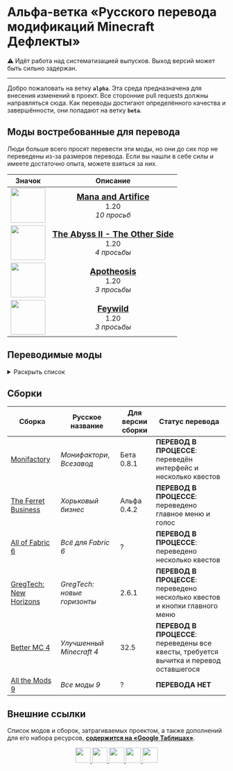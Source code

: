 # Альфа-ветка «Русского перевода модификаций Minecraft Дефлекты»

⚠️ Идёт работа над систематизацией выпусков. Выход версий может быть сильно задержан.

---

Добро пожаловать на ветку **`alpha`**. Эта среда предназначена для внесения изменений в проект. Все сторонние pull requests должны направляться сюда. Как переводы достигают определённого качества и завершённости, они попадают на ветку **`beta`**.

## Моды востребованные для перевода

Люди больше всего просят перевести эти моды, но они до сих пор не переведены из-за размеров перевода. Если вы нашли в себе силы и имеете достаточно опыта, можете взяться за них.

<div align=center>

| Значок | Описание |
| :-: | :-: |
| <img width=80 height=80 src="https://cdn.modrinth.com/data/zaRGNexp/035ba5c471850838ead4165e608eaa3c8cc23cbf_96.webp"> | <big>**[Mana and Artifice](https://modrinth.com/mod/zaRGNexp)**</big><br>1.20<br>*10 просьб* |
| <img width=80 height=80 src="/Ассеты/curseforge_mod_vector.svg"> | <big>**[The Abyss II - The Other Side](https://www.curseforge.com/minecraft/mc-mods/the-abyss-chapter-ii)**</big><br>1.20<br>*4 просьбы* |
| <img width=80 height=80 src="/Ассеты/curseforge_mod_vector.svg"> | <big>**[Apotheosis](https://www.curseforge.com/minecraft/mc-mods/apotheosis)**</big><br>1.20<br>*3 просьбы* |
| <img width=80 height=80 src="/Ассеты/curseforge_mod_vector.svg"> | <big>**[Feywild](https://www.curseforge.com/minecraft/mc-mods/feywild)**</big><br>1.20<br>*3 просьбы* |

</div>

## Переводимые моды

<details>
<summary>Раскрыть список</summary>
<br>

* `1.21.x—Beta 1.7.x` — версии игры;
* ⬛ — либо мода нет на эту версию игры, либо его перевод не начинался;
* 🟥 — перевод мода был начат;
* ✅ — мод переведён.

| Мод | 1.21.x | 1.20.x | 1.19.x | 1.18.x | 1.17.x | 1.16.x | 1.15.x | 1.14.x | 1.13.x | 1.12.x | 1.11.x | 1.10.x | 1.09.x | 1.9.x | 1.8.x | 1.7.x | 1.6.x | Beta 1.7.x |
| --- | --- | --- | --- | --- | --- | --- | --- | --- | --- | --- | --- | --- | --- | --- | --- | --- | --- | --- |
| [Fabric API](https://modrinth.com/mod/fabric-api) | ✅  | ⬛ | ⬛ | ⬛ | ⬛ | ⬛ | ⬛ | ⬛ | ⬛ | ⬛ | ⬛ | ⬛ | ⬛ | ⬛ | ⬛ | ⬛ | ⬛ | ⬛ |
| [Cloth Config API](https://modrinth.com/mod/cloth-config) | ✅  | ⬛ | ✅  | ✅  | ✅  | ✅  | ✅  | ✅  | ⬛ | ⬛ | ⬛ | ⬛ | ⬛ | ⬛ | ⬛ | ⬛ | ⬛ | ⬛ |
| [AppleSkin](https://modrinth.com/mod/appleskin) | ✅  | ⬛ | ⬛ | ⬛ | ⬛ | ⬛ | ⬛ | ⬛ | ⬛ | ⬛ | ⬛ | ⬛ | ⬛ | ⬛ | ⬛ | ⬛ | ⬛ | ⬛ |
| [Just Enough Items](https://modrinth.com/mod/jei) | ✅  | ✅  | ✅  | ✅  | ✅  | ✅  | ⬛ | ⬛ | ⬛ | ⬛ | ⬛ | ⬛ | ⬛ | ⬛ | ⬛ | ⬛ | ⬛ | ⬛ |
| [Architectury API](https://modrinth.com/mod/architectury-api) | ✅  | ⬛ | ⬛ | ⬛ | ⬛ | ⬛ | ⬛ | ⬛ | ⬛ | ⬛ | ⬛ | ⬛ | ⬛ | ⬛ | ⬛ | ⬛ | ⬛ | ⬛ |
| [Entity Culling](https://modrinth.com/mod/entityculling) | ✅  | ⬛ | ⬛ | ⬛ | ⬛ | ⬛ | ⬛ | ⬛ | ⬛ | ⬛ | ⬛ | ⬛ | ⬛ | ⬛ | ⬛ | ⬛ | ⬛ | ⬛ |
| [Sodium](https://modrinth.com/mod/sodium) | ✅  | 🟥  | 🟥  | ⬛ | ⬛ | ⬛ | ⬛ | ⬛ | ⬛ | ⬛ | ⬛ | ⬛ | ⬛ | ⬛ | ⬛ | ⬛ | ⬛ | ⬛ |
| [Iris Shaders](https://modrinth.com/mod/iris) | ✅  | ⬛ | ⬛ | ⬛ | ⬛ | ⬛ | ⬛ | ⬛ | ⬛ | ⬛ | ⬛ | ⬛ | ⬛ | ⬛ | ⬛ | ⬛ | ⬛ | ⬛ |
| [Bookshelf](https://modrinth.com/mod/bookshelf-lib) | ✅  | ⬛ | ⬛ | ⬛ | ⬛ | ⬛ | ⬛ | ⬛ | ⬛ | ⬛ | ⬛ | ⬛ | ⬛ | ⬛ | ⬛ | ⬛ | ⬛ | ⬛ |
| [Mod Menu](https://modrinth.com/mod/modmenu) | ✅  | ⬛ | ⬛ | ⬛ | ⬛ | ⬛ | ⬛ | ⬛ | ⬛ | ⬛ | ⬛ | ⬛ | ⬛ | ⬛ | ⬛ | ⬛ | ⬛ | ⬛ |
| [Lithium](https://modrinth.com/mod/lithium) | ✅  | ⬛ | ⬛ | ⬛ | ⬛ | ⬛ | ⬛ | ⬛ | ⬛ | ⬛ | ⬛ | ⬛ | ⬛ | ⬛ | ⬛ | ⬛ | ⬛ | ⬛ |
| [Dynamic FPS](https://modrinth.com/mod/dynamic-fps) | ✅  | ⬛ | ⬛ | ⬛ | ⬛ | ⬛ | ⬛ | ⬛ | ⬛ | ⬛ | ⬛ | ⬛ | ⬛ | ⬛ | ⬛ | ⬛ | ⬛ | ⬛ |
| [Trading Post](https://modrinth.com/mod/trading-post) | 🟥  | ⬛ | ⬛ | ⬛ | ⬛ | ⬛ | ⬛ | ⬛ | ⬛ | ⬛ | ⬛ | ⬛ | ⬛ | ⬛ | ⬛ | ⬛ | ⬛ | ⬛ |
| [Applied Energistics 2 Wireless Terminals](https://modrinth.com/mod/applied-energistics-2-wireless-terminals) | ✅  | ⬛ | ⬛ | ⬛ | ⬛ | ⬛ | ⬛ | ⬛ | ⬛ | ⬛ | ⬛ | ⬛ | ⬛ | ⬛ | ⬛ | ⬛ | ⬛ | ⬛ |
| [AIOT Botania](https://modrinth.com/mod/aiot-botania) | ⬛ | ⬛ | ⬛ | ⬛ | ⬛ | ⬛ | ⬛ | ⬛ | ⬛ | ✅  | ⬛ | ⬛ | ⬛ | ⬛ | ⬛ | ⬛ | ⬛ | ⬛ |
| [Prominence Original Soundtrack](https://modrinth.com/mod/prominence-ost) | ⬛ | ✅  | ⬛ | ⬛ | ⬛ | ⬛ | ⬛ | ⬛ | ⬛ | ⬛ | ⬛ | ⬛ | ⬛ | ⬛ | ⬛ | ⬛ | ⬛ | ⬛ |
| [Skibidi-Toilet-Mayhem](https://www.curseforge.com/minecraft/mc-mods/skibidi-toilet-mayhem-2) | ⬛ | 🟥  | ⬛ | ⬛ | ⬛ | ⬛ | ⬛ | ⬛ | ⬛ | ⬛ | ⬛ | ⬛ | ⬛ | ⬛ | ⬛ | ⬛ | ⬛ | ⬛ |
| [Architectury API Test](https://github.com/architectury/architectury-api) | ✅  | ⬛ | ⬛ | ⬛ | ⬛ | ⬛ | ⬛ | ⬛ | ⬛ | ⬛ | ⬛ | ⬛ | ⬛ | ⬛ | ⬛ | ⬛ | ⬛ | ⬛ |
| [Fabric](https://github.com/FabricMC/fabric) | ✅  | ⬛ | ⬛ | ⬛ | ⬛ | ⬛ | ⬛ | ⬛ | ⬛ | ⬛ | ⬛ | ⬛ | ⬛ | ⬛ | ⬛ | ⬛ | ⬛ | ⬛ |
| [Fabric Gamerule Test](https://github.com/FabricMC/fabric) | ✅  | ⬛ | ⬛ | ⬛ | ⬛ | ⬛ | ⬛ | ⬛ | ⬛ | ⬛ | ⬛ | ⬛ | ⬛ | ⬛ | ⬛ | ⬛ | ⬛ | ⬛ |
| [Fabric Keybindings v1 Testmod](https://github.com/FabricMC/fabric) | ✅  | ⬛ | ⬛ | ⬛ | ⬛ | ⬛ | ⬛ | ⬛ | ⬛ | ⬛ | ⬛ | ⬛ | ⬛ | ⬛ | ⬛ | ⬛ | ⬛ | ⬛ |
| [Fabric Networking API v1 Testmod](https://github.com/FabricMC/fabric) | ✅  | ⬛ | ⬛ | ⬛ | ⬛ | ⬛ | ⬛ | ⬛ | ⬛ | ⬛ | ⬛ | ⬛ | ⬛ | ⬛ | ⬛ | ⬛ | ⬛ | ⬛ |
| [Fabric Testmod](https://github.com/FabricMC/fabric) | ✅  | ⬛ | ⬛ | ⬛ | ⬛ | ⬛ | ⬛ | ⬛ | ⬛ | ⬛ | ⬛ | ⬛ | ⬛ | ⬛ | ⬛ | ⬛ | ⬛ | ⬛ |
| [Neotests Survivability Chorus Flower Test](https://neoforged.net/) | ✅  | ⬛ | ⬛ | ⬛ | ⬛ | ⬛ | ⬛ | ⬛ | ⬛ | ⬛ | ⬛ | ⬛ | ⬛ | ⬛ | ⬛ | ⬛ | ⬛ | ⬛ |
| [Neotests Survivability Hanging Mangrove Propagule Test](https://neoforged.net/) | ✅  | ⬛ | ⬛ | ⬛ | ⬛ | ⬛ | ⬛ | ⬛ | ⬛ | ⬛ | ⬛ | ⬛ | ⬛ | ⬛ | ⬛ | ⬛ | ⬛ | ⬛ |
| [Neotests Survivability Small Dripleaf Test](https://neoforged.net/) | ✅  | ⬛ | ⬛ | ⬛ | ⬛ | ⬛ | ⬛ | ⬛ | ⬛ | ⬛ | ⬛ | ⬛ | ⬛ | ⬛ | ⬛ | ⬛ | ⬛ | ⬛ |
| [Neotests Test Modify Default Components Event](https://neoforged.net/) | ✅  | ⬛ | ⬛ | ⬛ | ⬛ | ⬛ | ⬛ | ⬛ | ⬛ | ⬛ | ⬛ | ⬛ | ⬛ | ⬛ | ⬛ | ⬛ | ⬛ | ⬛ |
| [OreSpawn](https://dangerzone-archive.weebly.com/orespawn.html) | ⬛ | ⬛ | ⬛ | ⬛ | ⬛ | ⬛ | ⬛ | ⬛ | ⬛ | ✅  | ⬛ | ⬛ | ⬛ | ⬛ | ⬛ | ⬛ | ⬛ | ⬛ |

</details>

## Сборки

| Сборка | Русское название | Для версии сборки | Статус перевода |
| - | - | - | - |
| [Monifactory](https://github.com/RushanM/Minecraft-Mods-Russian-Translation/tree/alpha/%D0%A1%D0%B1%D0%BE%D1%80%D0%BA%D0%B8/Monifactory) | *Монифактори*, *Всезавод* | Бета 0.8.1 | **ПЕРЕВОД В ПРОЦЕССЕ**: переведён интерфейс и несколько квестов |
| [The Ferret Business](https://github.com/RushanM/Minecraft-Mods-Russian-Translation/tree/alpha/%D0%A1%D0%B1%D0%BE%D1%80%D0%BA%D0%B8/The%20Ferret%20Business) | *Хорьковый бизнес* | Альфа 0.4.2 | **ПЕРЕВОД В ПРОЦЕССЕ**: переведено главное меню и голос |
| [All of Fabric 6](https://github.com/RushanM/Minecraft-Mods-Russian-Translation/tree/alpha/%D0%A1%D0%B1%D0%BE%D1%80%D0%BA%D0%B8/All%20of%20Fabric%206) | *Всё для Fabric 6* | ? | **ПЕРЕВОД В ПРОЦЕССЕ**: переведено несколько квестов |
| [GregTech: New Horizons](https://github.com/RushanM/Minecraft-Mods-Russian-Translation/tree/alpha/%D0%A1%D0%B1%D0%BE%D1%80%D0%BA%D0%B8/GT%20New%20Horizons) | *GregTech: новые горизонты* | 2.6.1 | **ПЕРЕВОД В ПРОЦЕССЕ**: переведено несколько квестов и кнопки главного меню |
| [Better MC 4](https://github.com/RushanM/Minecraft-Mods-Russian-Translation/tree/alpha/%D0%A1%D0%B1%D0%BE%D1%80%D0%BA%D0%B8/Better%20MC%204) | *Улучшенный Minecraft 4* | 32.5 | **ПЕРЕВОД В ПРОЦЕССЕ**: переведены все квесты, требуется вычитка и перевод оставшегося |
| [All the Mods 9](https://github.com/RushanM/Minecraft-Mods-Russian-Translation/tree/alpha/%D0%A1%D0%B1%D0%BE%D1%80%D0%BA%D0%B8/All%20the%20Mods%209) | *Все моды 9* | ? | **ПЕРЕВОДА НЕТ** |

## Внешние ссылки

Список модов и сборок, затрагиваемых проектом, а также дополнений для его набора ресурсов, [**содержится на «Google Таблицах»**](https://docs.google.com/spreadsheets/d/1RvozWJU5MYusAiJiMfODWA1t-bj2jhIj0FZCY5UU28k/edit?usp=sharing).

<div align="center">
<a href="https://modrinth.com/resourcepack/mods-ru">
    <img height="35" src="/Ассеты/modrinth_compact_vector.svg">
</a>
<a href="https://www.curseforge.com/minecraft/texture-packs/mods-ru">
    <img height="35" src="/Ассеты/curseforge_compact_vector.svg">
<a href="https://www.planetminecraft.com/texture-pack/mods-russian-translation-6270800/">
    <img height="35" src="/Ассеты/planet_compact_vector.svg">
</a>
<a href="https://ru-minecraft.ru/fayly-dlya-minecraft/79004-mods-ru.html">
    <img height="35" src="/Ассеты/rumc_compact_vector.svg">
</a>
<a href="https://vk.com/demipr">
    <img height="35" src="/Ассеты/vk_compact_vector.svg">
</a>
</a>
</div>
